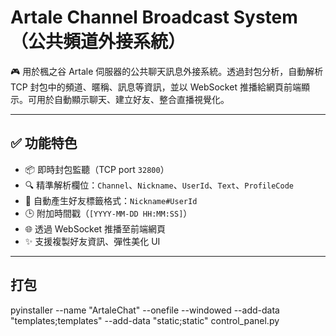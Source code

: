 # Artale Channel Broadcast System（公共頻道外接系統）

🎮 用於楓之谷 Artale 伺服器的公共聊天訊息外接系統。透過封包分析，自動解析 TCP 封包中的頻道、暱稱、訊息等資訊，並以 WebSocket 推播給網頁前端顯示。可用於自動顯示聊天、建立好友、整合直播視覺化。

---

## ✅ 功能特色

- 📦 即時封包監聽（TCP port `32800`）
- 🔍 精準解析欄位：`Channel`、`Nickname`、`UserId`、`Text`、`ProfileCode`
- 🧠 自動產生好友標籤格式：`Nickname#UserId`
- 🕒 附加時間戳（`[YYYY-MM-DD HH:MM:SS]`）
- 🌐 透過 WebSocket 推播至前端網頁
- ✨ 支援複製好友資訊、彈性美化 UI
---

## 打包
pyinstaller --name "ArtaleChat" --onefile --windowed --add-data "templates;templates" --add-data "static;static" control_panel.py